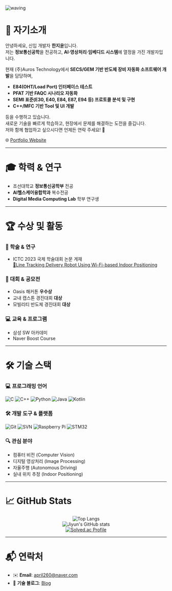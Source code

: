 ![waving](https://capsule-render.vercel.app/api?type=waving&height=200&text=The%20Space%20of%20Jiyoon&fontAlign=50&fontAlignY=40&color=gradient&fontSize=35)

# 👋 자기소개
안녕하세요, 신입 개발자 **한지윤**입니다.  
저는 **정보통신공학**을 전공하고, **AI·영상처리·임베디드 시스템**에 열정을 가진 개발자입니다.  

현재 (주)Auros Technology에서 **SECS/GEM 기반 반도체 장비 자동화 소프트웨어 개발**을 담당하며,  
- **E84(OHT/Load Port) 인터페이스 테스트**  
- **PFAT 기반 FAQC 시나리오 자동화**  
- **SEMI 표준(E30, E40, E84, E87, E94 등) 프로토콜 분석 및 구현**  
- **C++/MFC 기반 Tool 및 UI 개발**  

등을 수행하고 있습니다.  
새로운 기술을 빠르게 학습하고, 현장에서 문제를 해결하는 도전을 즐깁니다.  
저와 함께 협업하고 싶으시다면 언제든 연락 주세요! 🚀

🌐 [Portfolio Website](https://han-skyler.github.io/portfolio_first/)  

---

# 🎓 학력 & 연구
- 조선대학교 **정보통신공학부** 전공  
- **AI헬스케어융합학과** 복수전공  
- **Digital Media Computing Lab** 학부 연구생  

---

# 🏆 수상 및 활동
### 📑 학술 & 연구
- ICTC 2023 국제 학술대회 논문 게재  
   [📝Line Tracking Delivery Robot Using Wi-Fi-based Indoor Positioning](https://ieeexplore.ieee.org/document/10393789)

### 🏅 대회 & 공모전
- Oasis 해커톤 **우수상**  
- 교내 캡스톤 경진대회 **대상**  
- 모빌리티 반도체 경진대회 **대상**  

### 💻 교육 & 프로그램
- 삼성 SW 아카데미
- Naver Boost Course

---

# 🛠 기술 스택

### 💻 프로그래밍 언어
![C](https://img.shields.io/badge/C-00599C?style=flat-square&logo=c&logoColor=white) 
![C++](https://img.shields.io/badge/C++-00599C?style=flat-square&logo=c%2B%2B&logoColor=white) 
![Python](https://img.shields.io/badge/Python-3776AB?style=flat-square&logo=python&logoColor=white) 
![Java](https://img.shields.io/badge/Java-007396?style=flat-square&logo=java&logoColor=white) 
![Kotlin](https://img.shields.io/badge/Kotlin-0095D5?style=flat-square&logo=kotlin&logoColor=white)

### 🛠 개발 도구 & 플랫폼
![Git](https://img.shields.io/badge/Git-F05032?style=flat-square&logo=git&logoColor=white) 
![SVN](https://img.shields.io/badge/SVN-809CC9?style=flat-square&logo=subversion&logoColor=white) 
![Raspberry Pi](https://img.shields.io/badge/RaspberryPi-A22846?style=flat-square&logo=raspberrypi&logoColor=white) 
![STM32](https://img.shields.io/badge/STM32-03234B?style=flat-square&logo=stmicroelectronics&logoColor=white)

### 🔍 관심 분야
- 컴퓨터 비전 (Computer Vision)  
- 디지털 영상처리 (Image Processing)  
- 자율주행 (Autonomous Driving)  
- 실내 위치 추정 (Indoor Positioning)  

---

# 📈 GitHub Stats
<div align="center">

![Top Langs](https://github-readme-stats.vercel.app/api/top-langs/?username=han-skyler)  
![Jiyun's GitHub stats](https://github-readme-stats.vercel.app/api?username=han-skyler&show_icons=true&theme=dracula)  
[![Solved.ac Profile](http://mazassumnida.wtf/api/v2/generate_badge?boj=j990420)](https://solved.ac/j990420/)

</div>

---

# 📬 연락처
- ✉️ **Email**: april260@naver.com
- 📝 **기술 블로그**: [Blog](https://blog.naver.com/aprilpaper)  

